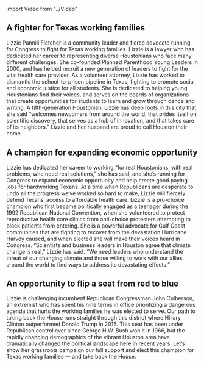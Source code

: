import Video from "../Video"

## A fighter for Texas working families

Lizzie Pannill Fletcher is a community leader and fierce advocate running for Congress to fight for Texas working families. Lizzie is a lawyer who has dedicated her career to representing diverse Houstonians who face many different challenges. She co-founded Planned Parenthood Young Leaders in 2000, and has helped recruit a new generation of leaders to fight for the vital health care provider. As a volunteer attorney, Lizzie has worked to dismantle the school-to-prison pipeline in Texas, fighting to promote social and economic justice for all students. She is dedicated to helping young Houstonians find their voices, and serves on the boards of organizations that create opportunities for students to learn and grow through dance and writing. A fifth-generation Houstonian, Lizzie has deep roots in this city that she said “welcomes newcomers from around the world, that prides itself on scientific discovery, that serves as a hub of innovation, and that takes care of its neighbors.” Lizzie and her husband are proud to call Houston their home.

## A champion for expanding economic opportunity

Lizzie has dedicated her career to working “for real Houstonians, with real problems, who need real solutions,” she has said, and she’s running for Congress to expand economic opportunity and help create good paying jobs for hardworking Texans. At a time when Republicans are desperate to undo all the progress we’ve worked so hard to make, Lizzie will fiercely defend Texans’ access to affordable health care. Lizzie is a pro-choice champion who first became politically engaged as a teenager during the 1992 Republican National Convention, when she volunteered to protect reproductive health care clinics from anti-choice protesters attempting to block patients from entering. She is a powerful advocate for Gulf Coast communities that are fighting to recover from the devastation Hurricane Harvey caused, and when elected she will make their voices heard in Congress. “Scientists and business leaders in Houston agree that climate change is real,” Lizzie has said. “We need leaders who understand the threat of our changing climate and those willing to work with our allies around the world to find ways to address its devastating effects.”

## An opportunity to flip a seat from red to blue

Lizzie is challenging incumbent Republican Congressman John Culberson, an extremist who has spent his nine terms in office prioritizing a dangerous agenda that hurts the working families he was elected to serve. Our path to taking back the House runs straight through this district where Hillary Clinton outperformed Donald Trump in 2016. This seat has been under Republican control ever since George H.W. Bush won it in 1966, but the rapidly changing demographics of the vibrant Houston area have dramatically changed the political landscape here in recent years. Let’s show her grassroots campaign our full support and elect this champion for Texas working families — and take back the House.

